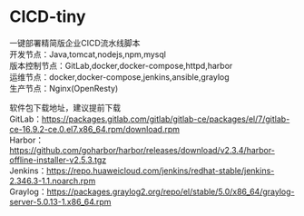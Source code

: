 # CICD-tiny
一键部署精简版企业CICD流水线脚本<br>
开发节点：Java,tomcat,nodejs,npm,mysql<br>
版本控制节点：GitLab,docker,docker-compose,httpd,harbor<br>
运维节点：docker,docker-compose,jenkins,ansible,graylog<br>
生产节点：Nginx(OpenResty)<br>

软件包下载地址，建议提前下载<br>
GitLab：https://packages.gitlab.com/gitlab/gitlab-ce/packages/el/7/gitlab-ce-16.9.2-ce.0.el7.x86_64.rpm/download.rpm<br>
Harbor：https://github.com/goharbor/harbor/releases/download/v2.3.4/harbor-offline-installer-v2.5.3.tgz<br>
Jenkins：https://repo.huaweicloud.com/jenkins/redhat-stable/jenkins-2.346.3-1.1.noarch.rpm<br>
Graylog：https://packages.graylog2.org/repo/el/stable/5.0/x86_64/graylog-server-5.0.13-1.x86_64.rpm
